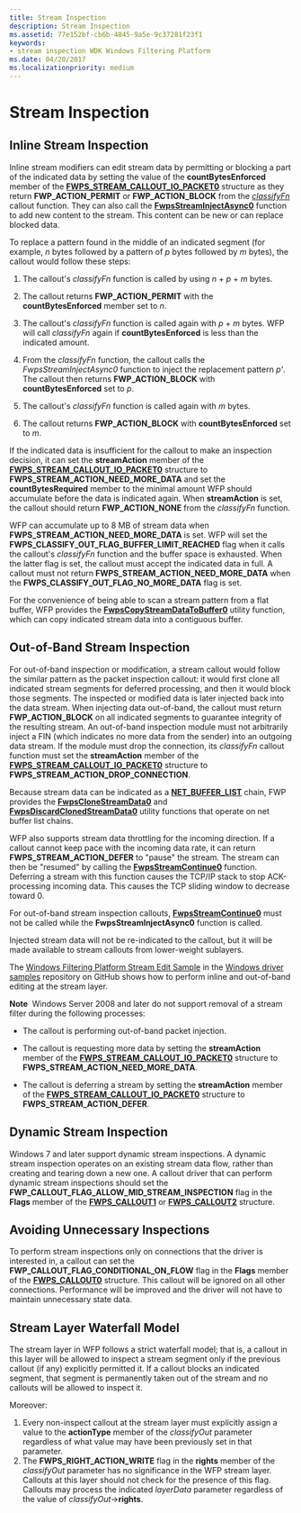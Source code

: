 ```yaml
---
title: Stream Inspection
description: Stream Inspection
ms.assetid: 77e152bf-cb6b-4845-9a5e-9c37281f23f1
keywords:
- stream inspection WDK Windows Filtering Platform
ms.date: 04/20/2017
ms.localizationpriority: medium
---
```


# Stream Inspection


## Inline Stream Inspection


Inline stream modifiers can edit stream data by permitting or blocking a part of the indicated data by setting the value of the **countBytesEnforced** member of the [**FWPS\_STREAM\_CALLOUT\_IO\_PACKET0**](https://docs.microsoft.com/windows-hardware/drivers/ddi/content/fwpsk/ns-fwpsk-fwps_stream_callout_io_packet0_) structure as they return **FWP\_ACTION\_PERMIT** or **FWP\_ACTION\_BLOCK** from the [*classifyFn*](https://docs.microsoft.com/windows-hardware/drivers/ddi/content/fwpsk/nc-fwpsk-fwps_callout_classify_fn0) callout function. They can also call the [**FwpsStreamInjectAsync0**](https://docs.microsoft.com/windows-hardware/drivers/ddi/content/fwpsk/nf-fwpsk-fwpsstreaminjectasync0) function to add new content to the stream. This content can be new or can replace blocked data.

To replace a pattern found in the middle of an indicated segment (for example, *n* bytes followed by a pattern of *p* bytes followed by *m* bytes), the callout would follow these steps:

1.  The callout's *classifyFn* function is called by using *n* + *p* + *m* bytes.

2.  The callout returns **FWP\_ACTION\_PERMIT** with the **countBytesEnforced** member set to *n*.

3.  The callout's *classifyFn* function is called again with *p* + *m* bytes. WFP will call *classifyFn* again if **countBytesEnforced** is less than the indicated amount.

4.  From the *classifyFn* function, the callout calls the *FwpsStreamInjectAsync0* function to inject the replacement pattern *p'*. The callout then returns **FWP\_ACTION\_BLOCK** with **countBytesEnforced** set to *p*.

5.  The callout's *classifyFn* function is called again with *m* bytes.

6.  The callout returns **FWP\_ACTION\_BLOCK** with **countBytesEnforced** set to *m*.

If the indicated data is insufficient for the callout to make an inspection decision, it can set the **streamAction** member of the [**FWPS\_STREAM\_CALLOUT\_IO\_PACKET0**](https://docs.microsoft.com/windows-hardware/drivers/ddi/content/fwpsk/ns-fwpsk-fwps_stream_callout_io_packet0_) structure to **FWPS\_STREAM\_ACTION\_NEED\_MORE\_DATA** and set the **countBytesRequired** member to the minimal amount WFP should accumulate before the data is indicated again. When **streamAction** is set, the callout should return **FWP\_ACTION\_NONE** from the *classifyFn* function.

WFP can accumulate up to 8 MB of stream data when **FWPS\_STREAM\_ACTION\_NEED\_MORE\_DATA** is set. WFP will set the **FWPS\_CLASSIFY\_OUT\_FLAG\_BUFFER\_LIMIT\_REACHED** flag when it calls the callout's *classifyFn* function and the buffer space is exhausted. When the latter flag is set, the callout must accept the indicated data in full. A callout must not return **FWPS\_STREAM\_ACTION\_NEED\_MORE\_DATA** when the **FWPS\_CLASSIFY\_OUT\_FLAG\_NO\_MORE\_DATA** flag is set.

For the convenience of being able to scan a stream pattern from a flat buffer, WFP provides the [**FwpsCopyStreamDataToBuffer0**](https://docs.microsoft.com/windows-hardware/drivers/ddi/content/fwpsk/nf-fwpsk-fwpscopystreamdatatobuffer0) utility function, which can copy indicated stream data into a contiguous buffer.

## Out-of-Band Stream Inspection


For out-of-band inspection or modification, a stream callout would follow the similar pattern as the packet inspection callout: it would first clone all indicated stream segments for deferred processing, and then it would block those segments. The inspected or modified data is later injected back into the data stream. When injecting data out-of-band, the callout must return **FWP\_ACTION\_BLOCK** on all indicated segments to guarantee integrity of the resulting stream. An out-of-band inspection module must not arbitrarily inject a FIN (which indicates no more data from the sender) into an outgoing data stream. If the module must drop the connection, its *classifyFn* callout function must set the **streamAction** member of the [**FWPS\_STREAM\_CALLOUT\_IO\_PACKET0**](https://docs.microsoft.com/windows-hardware/drivers/ddi/content/fwpsk/ns-fwpsk-fwps_stream_callout_io_packet0_) structure to **FWPS\_STREAM\_ACTION\_DROP\_CONNECTION**.

Because stream data can be indicated as a [**NET\_BUFFER\_LIST**](https://docs.microsoft.com/windows-hardware/drivers/ddi/content/ndis/ns-ndis-_net_buffer_list) chain, FWP provides the [**FwpsCloneStreamData0**](https://docs.microsoft.com/windows-hardware/drivers/ddi/content/fwpsk/nf-fwpsk-fwpsclonestreamdata0) and [**FwpsDiscardClonedStreamData0**](https://docs.microsoft.com/windows-hardware/drivers/ddi/content/fwpsk/nf-fwpsk-fwpsdiscardclonedstreamdata0) utility functions that operate on net buffer list chains.

WFP also supports stream data throttling for the incoming direction. If a callout cannot keep pace with the incoming data rate, it can return **FWPS\_STREAM\_ACTION\_DEFER** to "pause" the stream. The stream can then be "resumed" by calling the [**FwpsStreamContinue0**](https://docs.microsoft.com/windows-hardware/drivers/ddi/content/fwpsk/nf-fwpsk-fwpsstreamcontinue0) function. Deferring a stream with this function causes the TCP/IP stack to stop ACK-processing incoming data. This causes the TCP sliding window to decrease toward 0.

For out-of-band stream inspection callouts, [**FwpsStreamContinue0**](https://docs.microsoft.com/windows-hardware/drivers/ddi/content/fwpsk/nf-fwpsk-fwpsstreamcontinue0) must not be called while the **FwpsStreamInjectAsync0** function is called.

Injected stream data will not be re-indicated to the callout, but it will be made available to stream callouts from lower-weight sublayers.

The [Windows Filtering Platform Stream Edit Sample](https://go.microsoft.com/fwlink/p/?LinkId=617933) in the [Windows driver samples](https://go.microsoft.com/fwlink/p/?LinkId=616507) repository on GitHub shows how to perform inline and out-of-band editing at the stream layer.

**Note**  Windows Server 2008 and later do not support removal of a stream filter during the following processes:
-   The callout is performing out-of-band packet injection.

-   The callout is requesting more data by setting the **streamAction** member of the [**FWPS\_STREAM\_CALLOUT\_IO\_PACKET0**](https://docs.microsoft.com/windows-hardware/drivers/ddi/content/fwpsk/ns-fwpsk-fwps_stream_callout_io_packet0_) structure to **FWPS\_STREAM\_ACTION\_NEED\_MORE\_DATA**.

-   The callout is deferring a stream by setting the **streamAction** member of the [**FWPS\_STREAM\_CALLOUT\_IO\_PACKET0**](https://docs.microsoft.com/windows-hardware/drivers/ddi/content/fwpsk/ns-fwpsk-fwps_stream_callout_io_packet0_) structure to **FWPS\_STREAM\_ACTION\_DEFER**.

 

## Dynamic Stream Inspection


Windows 7 and later support dynamic stream inspections. A dynamic stream inspection operates on an existing stream data flow, rather than creating and tearing down a new one. A callout driver that can perform dynamic stream inspections should set the **FWP\_CALLOUT\_FLAG\_ALLOW\_MID\_STREAM\_INSPECTION** flag in the **Flags** member of the [**FWPS\_CALLOUT1**](https://docs.microsoft.com/windows-hardware/drivers/ddi/content/fwpsk/ns-fwpsk-fwps_callout1_) or [**FWPS\_CALLOUT2**](https://docs.microsoft.com/windows-hardware/drivers/ddi/content/fwpsk/ns-fwpsk-fwps_callout2_) structure.

## Avoiding Unnecessary Inspections


To perform stream inspections only on connections that the driver is interested in, a callout can set the **FWP\_CALLOUT\_FLAG\_CONDITIONAL\_ON\_FLOW** flag in the **Flags** member of the [**FWPS\_CALLOUT0**](https://docs.microsoft.com/windows-hardware/drivers/ddi/content/fwpsk/ns-fwpsk-fwps_callout0_) structure. This callout will be ignored on all other connections. Performance will be improved and the driver will not have to maintain unnecessary state data.

## Stream Layer Waterfall Model

The stream layer in WFP follows a strict waterfall model; that is, a callout in this layer will be allowed to inspect a stream segment only if the previous callout (if any) explicitly permitted it. If a callout blocks an indicated segment, that segment is permanently taken out of the stream and no callouts will be allowed to inspect it.

Moreover:

1. Every non-inspect callout at the stream layer must explicitly assign a value to the **actionType** member of the *classifyOut* parameter regardless of what value may have been previously set in that parameter.
2. The **FWPS\_RIGHT\_ACTION\_WRITE** flag in the **rights** member of the *classifyOut* parameter has no significance in the WFP stream layer. Callouts at this layer should not check for the presence of this flag. Callouts may process the indicated *layerData* parameter regardless of the value of *classifyOut*->**rights**.

 

 





